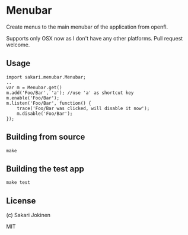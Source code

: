 # Menubar

Create menus to the main menubar of the application from openfl.

Supports only OSX now as I don't have any other platforms. Pull request welcome.

## Usage

    import sakari.menubar.Menubar;
    ..
    var m = Menubar.get()
    m.add('Foo/Bar', 'a'); //use 'a' as shortcut key
    m.enable('Foo/Bar');
    m.listen('Foo/Bar', function() {
        trace('Foo/Bar was clicked, will disable it now');
        m.disable('Foo/Bar');
    });

## Building from source

    make

## Building the test app

    make test

## License

(c) Sakari Jokinen

MIT
